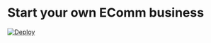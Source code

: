 # Start your own EComm business
[![Deploy](https://www.herokucdn.com/deploy/button.svg)](https://heroku.com/deploy)
